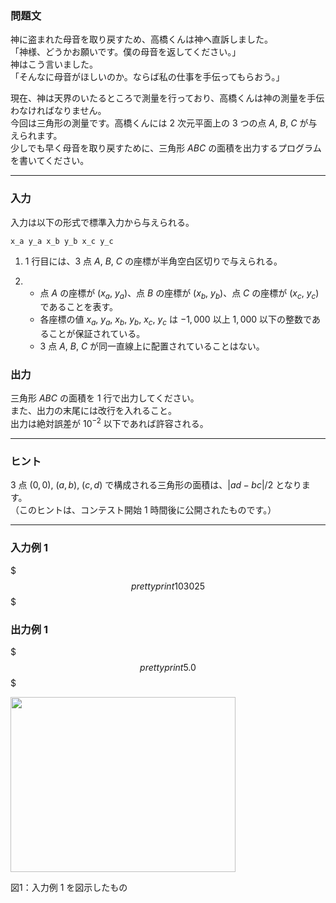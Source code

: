 <div id="task-statement">

<div class="part">

### 問題文

<div class="section">

神に盗まれた母音を取り戻すため、高橋くんは神へ直訴しました。  
「神様、どうかお願いです。僕の母音を返してください。」  
神はこう言いました。  
「そんなに母音がほしいのか。ならば私の仕事を手伝ってもらおう。」  
  
現在、神は天界のいたるところで測量を行っており、高橋くんは神の測量を手伝わなければなりません。  
今回は三角形の測量です。高橋くんには $2$ 次元平面上の $3$ つの点 $A,\ B,\ C$ が与えられます。  
少しでも早く母音を取り戻すために、三角形 $ABC$ の面積を出力するプログラムを書いてください。

</div>

</div>

------------------------------------------------------------------------

<div class="io-style part">

### 入力

<div class="section">

入力は以下の形式で標準入力から与えられる。

    x_a y_a x_b y_b x_c y_c

1.  $1$ 行目には、$3$ 点 $A,\ B,\ C$ の座標が半角空白区切りで与えられる。

2.  - 点 $A$ の座標が $(x_a,\ y_a)$、点 $B$ の座標が $(x_b,\ y_b)$、点 $C$ の座標が $(x_c,\ y_c)$ であることを表す。
    - 各座標の値 $x_a,\ y_a,\ x_b,\ y_b,\ x_c,\ y_c$ は $-1,000$ 以上 $1,000$ 以下の整数であることが保証されている。
    - $3$ 点 $A,\ B,\ C$ が同一直線上に配置されていることはない。

</div>

</div>

<div class="iopart part">

### 出力

<div class="section">

三角形 $ABC$ の面積を $1$ 行で出力してください。  
また、出力の末尾には改行を入れること。  
出力は絶対誤差が $10^{-2}$ 以下であれば許容される。

</div>

</div>

------------------------------------------------------------------------

<div class="iopart part">

### ヒント

<div class="section">

$3$ 点 $(0,0),\ (a,b),\ (c,d)$ で構成される三角形の面積は、$|ad-bc|/2$ となります。  
（このヒントは、コンテスト開始 $1$ 時間後に公開されたものです。）

</div>

</div>

------------------------------------------------------------------------

<div class="part">

### 入力例 1

<div class="section">

$$$ prettyprint
1 0 3 0 2 5
$$$

</div>

</div>

<div class="part">

### 出力例 1

<div class="section">

$$$ prettyprint
5.0
$$$

<div class="img-caption">

<img src="/img/abc/002/3_1.png" width="360" height="280" />

<div class="caption">

図$1$：入力例 $1$ を図示したもの

</div>

</div>

</div>

</div>

</div>
